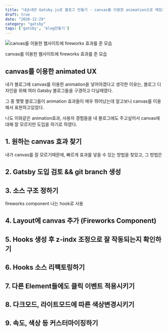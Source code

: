 ```yaml
---
title: "내손내만 Gatsby.js로 블로그 만들기 - canvas를 이용한 animation으로 재밌는 사용자경험 주기"
draft: true
date: "2020-12-29"
category: "gatsby"
tags: ['gatsby', 'blog만들기']
---
```


![canvas를 이용한 웹사이트에 fireworks 효과를 준 모습](.\2020-12-29-내손내만-Gatsby.js로-블로그-만들기---canvas를-이용한-animation으로-재밌는-사용자경험-주기-fireworks.gif)

canvas를 이용한 웹사이트에 fireworks 효과를 준 모습



## canvas를 이용한 animated UX

내가 블로그에 canvas를 이용한 animation을 넣어야겠다고 생각한 이유는,
블로그 디자인을 위해 여러 Gatsby 블로그들을 구경하고 다닐때였다.

그 중 몇몇 블로그들이 animation 효과들이 매우 뛰어났는데 알고보니 canvas를 이용해서 표현하고있었다.

나도 이와같은 animation효과, 사용자 경험들을 내 블로그에도 주고싶어서 canvas에 대해 잘 모르지만 도입을 하기로 하였다.



## 1. 원하는 canvas 효과 찾기

내가 canvas를 잘 모르기때문에, 빠르게 효과를 넣을 수 있는 방법을 찾았고, 그 방법은 

## 2. Gatsby 도입 검토 && git branch 생성



## 3. 소스 구조 정하기

fireworks component 나는 hook로 사용



## 4. Layout에 canvas 추가 (Fireworks Component)



## 5. Hooks 생성 후 z-indx 조정으로 잘 작동되는지 확인하기



## 6. Hooks 소스 리팩토링하기



## 7. 다른 Element들에도 클릭 이벤트 적용시키기



## 8. 다크모드, 라이트모드에 따른 색상변경시키기



## 9. 속도, 색상 등 커스터마이징하기



